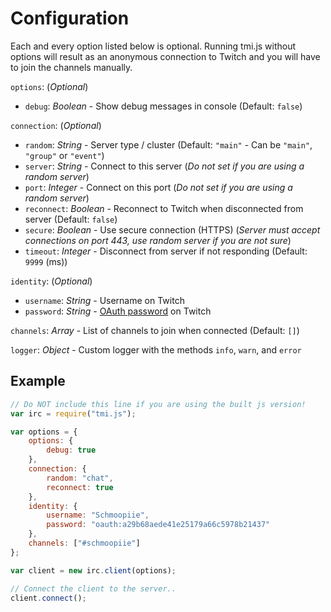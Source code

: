 # Configuration

Each and every option listed below is optional. Running tmi.js without options will result as an anonymous connection to Twitch and you will have to join the channels manually.

``options``: (_Optional_)

- ``debug``: _Boolean_ - Show debug messages in console (Default: ``false``)

``connection``: (_Optional_)

- ``random``: _String_ - Server type / cluster (Default: ``"main"`` - Can be ``"main"``, ``"group"`` or ``"event"``)
- ``server``: _String_ - Connect to this server (_Do not set if you are using a random server_)
- ``port``: _Integer_ - Connect on this port (_Do not set if you are using a random server_)
- ``reconnect``: _Boolean_ - Reconnect to Twitch when disconnected from server (Default: ``false``)
- ``secure``: _Boolean_ - Use secure connection (HTTPS) (_Server must accept connections on port 443, use random server if you are not sure_)
- ``timeout``: _Integer_ - Disconnect from server if not responding (Default: ``9999`` (ms))

``identity``: (_Optional_)

- ``username``: _String_ - Username on Twitch
- ``password``: _String_ - [OAuth password](http://twitchapps.com/tmi/) on Twitch

``channels``: _Array_ - List of channels to join when connected (Default: ``[]``)

``logger``: _Object_ - Custom logger with the methods ``info``, ``warn``, and ``error``

## Example

~~~ javascript
// Do NOT include this line if you are using the built js version!
var irc = require("tmi.js");

var options = {
    options: {
        debug: true
    },
    connection: {
        random: "chat",
        reconnect: true
    },
    identity: {
        username: "Schmoopiie",
        password: "oauth:a29b68aede41e25179a66c5978b21437"
    },
    channels: ["#schmoopiie"]
};

var client = new irc.client(options);

// Connect the client to the server..
client.connect();
~~~
